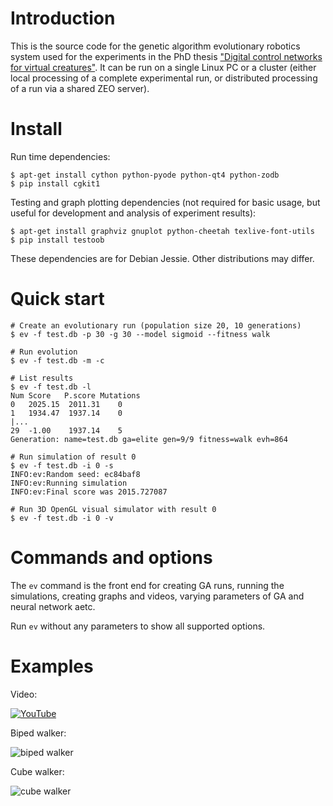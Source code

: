 Introduction
============

This is the source code for the genetic algorithm evolutionary robotics system
used for the experiments in the PhD thesis ["Digital control networks for
virtual creatures"](https://www.era.lib.ed.ac.uk/handle/1842/4812). It can be
run on a single Linux PC or a cluster (either local processing of a complete
experimental run, or distributed processing of a run via a shared ZEO server).

Install
=======

Run time dependencies:

```
$ apt-get install cython python-pyode python-qt4 python-zodb
$ pip install cgkit1
```

Testing and graph plotting dependencies (not required for basic usage, but
useful for development and analysis of experiment results):

```
$ apt-get install graphviz gnuplot python-cheetah texlive-font-utils
$ pip install testoob
```

These dependencies are for Debian Jessie. Other distributions may differ.

Quick start
===========

```
# Create an evolutionary run (population size 20, 10 generations)
$ ev -f test.db -p 30 -g 30 --model sigmoid --fitness walk

# Run evolution
$ ev -f test.db -m -c

# List results
$ ev -f test.db -l
Num	Score	P.score	Mutations
0	2025.15	 2011.31	0
1	1934.47	 1937.14	0
|...
29	-1.00	 1937.14	5
Generation: name=test.db ga=elite gen=9/9 fitness=walk evh=864

# Run simulation of result 0
$ ev -f test.db -i 0 -s
INFO:ev:Random seed: ec84baf8
INFO:ev:Running simulation
INFO:ev:Final score was 2015.727087

# Run 3D OpenGL visual simulator with result 0
$ ev -f test.db -i 0 -v
```

Commands and options
====================

The `ev` command is the front end for creating GA runs, running the
simulations, creating graphs and videos, varying parameters of GA and neural
network aetc.

Run `ev` without any parameters to show all supported options.

Examples
========

Video:

[![YouTube](http://i.imgur.com/9qCatbW.jpg)](https://youtu.be/1RPOErHyB1o)

Biped walker:

![biped walker](http://i.imgur.com/F9hz25G.jpg)

Cube walker:

![cube walker](http://i.imgur.com/uISdsLn.jpg)
